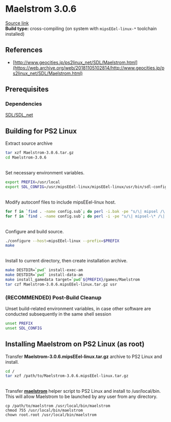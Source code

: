 # Maelstrom 3.0.6

[Source link](https://web.archive.org/web/20030803041759/http://www.devolution.com/~slouken/Maelstrom/src/Maelstrom-3.0.6.tar.gz)  
**Build type:** cross-compiling (on system with ```mipsEEel-linux-*``` toolchain installed)

## References

* [http://www.geocities.jp/ps2linux_net/SDL/Maelstrom.html](https://web.archive.org/web/20181105102814/http://www.geocities.jp/ps2linux_net/SDL/Maelstrom.html)

## Prerequisites

### Dependencies

[SDL/SDL_net](../SDL)

## Building for PS2 Linux

Extract source archive
```bash
tar xzf Maelstrom-3.0.6.tar.gz
cd Maelstrom-3.0.6
```

&nbsp;  
Set necessary environment variables.
```bash
export PREFIX=/usr/local
export SDL_CONFIG=/usr/mipsEEel-linux/mipsEEel-linux/usr/bin/sdl-config
```

&nbsp;  
Modify autoconf files to include mipsEEel-linux host.
```bash
for f in `find . -name config.sub`; do perl -i.bak -pe "s/\| mipsel /\| mipsel \| mipsEEel /" "$f"; done
for f in `find . -name config.sub`; do perl -i -pe "s/\| mipsel-\* /\| mipsel-\* | mipsEEel-\* /" "$f"; done
```

&nbsp;  
Configure and build source.
```bash
./configure --host=mipsEEel-linux --prefix=$PREFIX
make
```

&nbsp;  
Install to current directory, then create installation archive.
```bash
make DESTDIR=`pwd` install-exec-am
make DESTDIR=`pwd` install-data-am
make install_gamedata target=`pwd`${PREFIX}/games/Maelstrom
tar czf Maelstrom-3.0.6.mipsEEel-linux.tar.gz usr
```

### (RECOMMENDED) Post-Build Cleanup

Unset build-related environment variables, in case other software are conducted subsequently in the same shell session
```bash
unset PREFIX
unset SDL_CONFIG
```

## Installing Maelstrom on PS2 Linux (as root)

Transfer **Maelstrom-3.0.6.mipsEEel-linux.tar.gz** archive to PS2 Linux and install.
```bash
cd /
tar xzf /path/to/Maelstrom-3.0.6.mipsEEel-linux.tar.gz
```

&nbsp;  
Transfer **[maelstrom](maelstrom)** helper script to PS2 Linux and install to /usr/local/bin. This will allow Maelstrom to be launched by any user from any directory.
```
cp /path/to/maelstrom /usr/local/bin/maelstrom
chmod 755 /usr/local/bin/maelstrom
chown root.root /usr/local/bin/maelstrom
```

